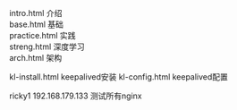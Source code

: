 intro.html     介绍   
base.html      基础   
practice.html  实践   
streng.html    深度学习   
arch.html      架构   

kl-install.html keepalived安装
kl-config.html keepalived配置

ricky1 192.168.179.133 测试所有nginx   
